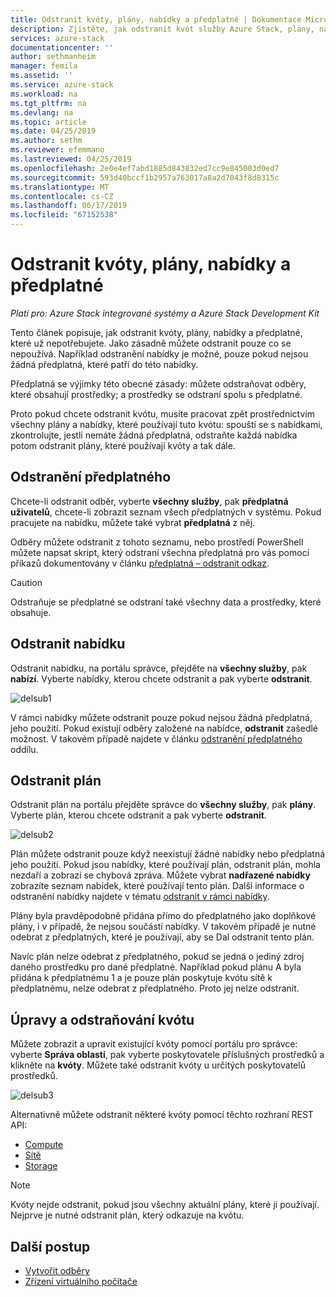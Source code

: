 ```yaml
---
title: Odstranit kvóty, plány, nabídky a předplatné | Dokumentace Microsoftu
description: Zjistěte, jak odstranit kvót služby Azure Stack, plány, nabídky a předplatné.
services: azure-stack
documentationcenter: ''
author: sethmanheim
manager: femila
ms.assetid: ''
ms.service: azure-stack
ms.workload: na
ms.tgt_pltfrm: na
ms.devlang: na
ms.topic: article
ms.date: 04/25/2019
ms.author: sethm
ms.reviewer: efemmano
ms.lastreviewed: 04/25/2019
ms.openlocfilehash: 2e0e4ef7abd1885d843832ed7cc9e845003d0ed7
ms.sourcegitcommit: 593d40bccf1b2957a763017a8a2d7043f8d8315c
ms.translationtype: MT
ms.contentlocale: cs-CZ
ms.lasthandoff: 06/17/2019
ms.locfileid: "67152538"
---
```

# <a name="delete-quotas-plans-offers-and-subscriptions"></a>Odstranit kvóty, plány, nabídky a předplatné

*Platí pro: Azure Stack integrované systémy a Azure Stack Development Kit*

Tento článek popisuje, jak odstranit kvóty, plány, nabídky a předplatné, které už nepotřebujete. Jako zásadně můžete odstranit pouze co se nepoužívá. Například odstranění nabídky je možné, pouze pokud nejsou žádná předplatná, které patří do této nabídky.

Předplatná se výjimky této obecné zásady: můžete odstraňovat odběry, které obsahují prostředky; a prostředky se odstraní spolu s předplatné.

Proto pokud chcete odstranit kvótu, musíte pracovat zpět prostřednictvím všechny plány a nabídky, které používají tuto kvótu: spouští se s nabídkami, zkontrolujte, jestli nemáte žádná předplatná, odstraňte každá nabídka potom odstranit plány, které používají kvóty a tak dále.

## <a name="delete-a-subscription"></a>Odstranění předplatného

Chcete-li odstranit odběr, vyberte **všechny služby**, pak **předplatná uživatelů**, chcete-li zobrazit seznam všech předplatných v systému. Pokud pracujete na nabídku, můžete také vybrat **předplatná** z něj.

Odběry můžete odstranit z tohoto seznamu, nebo prostředí PowerShell můžete napsat skript, který odstraní všechna předplatná pro vás pomocí příkazů dokumentovány v článku [předplatná – odstranit odkaz](/rest/api/azurestack/subscriptions/delete).

> [!CAUTION]
> Odstraňuje se předplatné se odstraní také všechny data a prostředky, které obsahuje.

## <a name="delete-an-offer"></a>Odstranit nabídku

Odstranit nabídku, na portálu správce, přejděte na **všechny služby**, pak **nabízí**. Vyberte nabídky, kterou chcete odstranit a pak vyberte **odstranit**.

![delsub1](media/azure-stack-delete-offer/delsub1.png)

V rámci nabídky můžete odstranit pouze pokud nejsou žádná předplatná, jeho použití. Pokud existují odběry založené na nabídce, **odstranit** zašedlé možnost. V takovém případě najdete v článku [odstranění předplatného](#delete-a-subscription) oddílu.

## <a name="delete-a-plan"></a>Odstranit plán

Odstranit plán na portálu přejděte správce do **všechny služby**, pak **plány**. Vyberte plán, kterou chcete odstranit a pak vyberte **odstranit**.

![delsub2](media/azure-stack-delete-offer/delsub2.png)

Plán můžete odstranit pouze když neexistují žádné nabídky nebo předplatná jeho použití. Pokud jsou nabídky, které používají plán, odstranit plán, mohla nezdaří a zobrazí se chybová zpráva. Můžete vybrat **nadřazené nabídky** zobrazíte seznam nabídek, které používají tento plán. Další informace o odstranění nabídky najdete v tématu [odstranit v rámci nabídky](#delete-an-offer).

Plány byla pravděpodobně přidána přímo do předplatného jako doplňkové plány, i v případě, že nejsou součástí nabídky. V takovém případě je nutné odebrat z předplatných, které je používají, aby se Dal odstranit tento plán.

Navíc plán nelze odebrat z předplatného, pokud se jedná o jediný zdroj daného prostředku pro dané předplatné. Například pokud plánu A byla přidána k předplatnému 1 a je pouze plán poskytuje kvótu sítě k předplatnému, nelze odebrat z předplatného. Proto jej nelze odstranit.

## <a name="edit-and-delete-a-quota"></a>Úpravy a odstraňování kvótu

Můžete zobrazit a upravit existující kvóty pomocí portálu pro správce: vyberte **Správa oblastí**, pak vyberte poskytovatele příslušných prostředků a klikněte na **kvóty**. Můžete také odstranit kvóty u určitých poskytovatelů prostředků.

![delsub3](media/azure-stack-delete-offer/delsub3.png)

Alternativně můžete odstranit některé kvóty pomocí těchto rozhraní REST API:

- [Compute](/rest/api/azurestack/quotas%20(compute)/delete)
- [Sítě](/rest/api/azurestack/quotas%20(network)/delete)
- [Storage](/rest/api/azurestack/storagequotas/delete)

> [!NOTE]
> Kvóty nejde odstranit, pokud jsou všechny aktuální plány, které ji používají. Nejprve je nutné odstranit plán, který odkazuje na kvótu.

## <a name="next-steps"></a>Další postup

- [Vytvořit odběry](azure-stack-subscribe-plan-provision-vm.md)
- [Zřízení virtuálního počítače](../user/azure-stack-create-vm-template.md)